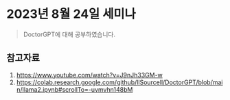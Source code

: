 # 2023년 8월 24일 세미나

> DoctorGPT에 대해 공부하였습니다.

## 참고자료
1. https://www.youtube.com/watch?v=J9nJh33GM-w
2. https://colab.research.google.com/github/llSourcell/DoctorGPT/blob/main/llama2.ipynb#scrollTo=-uvmvhn148bM
